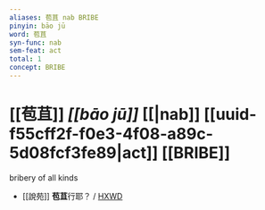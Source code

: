 ```yaml
---
aliases: 苞苴 nab BRIBE
pinyin: bāo jū
word: 苞苴
syn-func: nab
sem-feat: act
total: 1
concept: BRIBE 
---
```

# [[苞苴]] *[[bāo jū]]*  [[|nab]] [[uuid-f55cff2f-f0e3-4f08-a89c-5d08fcf3fe89|act]] [[BRIBE]]
bribery of all kinds
 - [[說苑]] **苞苴**行耶？ / [HXWD](https://hxwd.org/textview.html?location=CH1a0907_CHANT_001-26a.9)